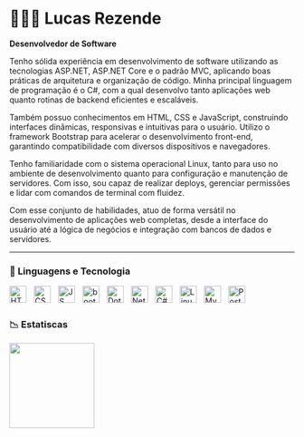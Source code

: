 # 👨🏻‍💻 Lucas Rezende 

**Desenvolvedor de Software**

Tenho sólida experiência em desenvolvimento de software utilizando as tecnologias ASP.NET, ASP.NET Core e o padrão MVC, aplicando boas práticas de arquitetura e organização de código. Minha principal linguagem de programação é o C#, com a qual desenvolvo tanto aplicações web quanto rotinas de backend eficientes e escaláveis.

Também possuo conhecimentos em HTML, CSS e JavaScript, construindo interfaces dinâmicas, responsivas e intuitivas para o usuário. Utilizo o framework Bootstrap para acelerar o desenvolvimento front-end, garantindo compatibilidade com diversos dispositivos e navegadores.

Tenho familiaridade com o sistema operacional Linux, tanto para uso no ambiente de desenvolvimento quanto para configuração e manutenção de servidores. Com isso, sou capaz de realizar deploys, gerenciar permissões e lidar com comandos de terminal com fluidez.

Com esse conjunto de habilidades, atuo de forma versátil no desenvolvimento de aplicações web completas, desde a interface do usuário até a lógica de negócios e integração com bancos de dados e servidores.

---

### 🤖 Linguagens e Tecnologia

<img
   align="left"
   all="HTML"
   title="HTML"
   width="30px;"
   style="padding-right: 10px;"
   src="https://cdn.jsdelivr.net/gh/devicons/devicon@latest/icons/html5/html5-original-wordmark.svg" 
/>

<img
   align="left"
   all="CSS"
   title="CSS"
   width="30px;"
   style="padding-right: 10px;"
   src="https://cdn.jsdelivr.net/gh/devicons/devicon@latest/icons/css3/css3-original-wordmark.svg" />


<img
   align="left"
   all="JS"
   title="JS"
   width="30px;"
   style="padding-right: 10px;"
   src="https://cdn.jsdelivr.net/gh/devicons/devicon@latest/icons/javascript/javascript-original.svg" />


<img
   align="left"
   all="bootstrap"
   title="bootstrap"
   width="30px;"
   style="padding-right: 10px;"
   src="https://cdn.jsdelivr.net/gh/devicons/devicon@latest/icons/bootstrap/bootstrap-original.svg" />
 
<img
   align="left"
   all="DotNet"
   title="DotNet"
   width="30px;"
   style="padding-right: 10px;"
   src="https://cdn.jsdelivr.net/gh/devicons/devicon@latest/icons/dot-net/dot-net-original-wordmark.svg" />


<img
   align="left"
   all="Net.core"
   title="Net.core"
   width="30px;"
   style="padding-right: 10px;"
   src="https://cdn.jsdelivr.net/gh/devicons/devicon@latest/icons/dotnetcore/dotnetcore-original.svg" />


<img
   align="left"
   all="C#"
   title="C#"
   width="30px;"
   style="padding-right: 10px;"
   src="https://cdn.jsdelivr.net/gh/devicons/devicon@latest/icons/csharp/csharp-original.svg" />


<img
   align="left"
   all="Linux"
   title="Linux"
   width="30px;"
   style="padding-right: 10px;"
   src="https://cdn.jsdelivr.net/gh/devicons/devicon@latest/icons/linux/linux-original.svg" />
          

<img
   align="left"
   all="MySql"
   title="MySql"
   width="30px;"
   style="padding-right: 10px;"
   src="https://cdn.jsdelivr.net/gh/devicons/devicon@latest/icons/mysql/mysql-original-wordmark.svg" />


<img
   align="left"
   all="PostGreSql"
   title="PostGreSql"
   width="30px;"
   style="padding-right: 10px;"
   src="https://cdn.jsdelivr.net/gh/devicons/devicon@latest/icons/postgresql/postgresql-original-wordmark.svg" />

<br/>
<br/>

### 📉 Estatiscas

<img
align="left"
   all="GitHub stats"
   height="150px"
   style="padding-right: 10px;"
   src="https://github-readme-stats.vercel.app/api/top-langs/?username=Luka-RR&theme=tokyonight&layout=compact&custom_title=Tecnologias&langs_count=9"
   />
